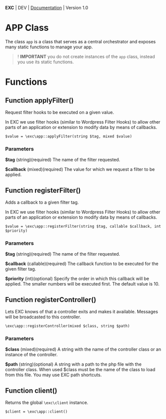 **EXC** | DEV | [Documentation](./doc_index.md) | Version 1.0<BR>



# APP Class #

The class `app` is a class that serves as a central orchestrator and exposes many static functions to manage your app.

> ! **IMPORTANT** you do not create instances of the `app` class, instead you use its static functions.

# Functions #

## Function applyFilter() ##

Request filter hooks to be executed on a given value.

In EXC we use filter hooks (similar to Wordpress Filter Hooks) to allow other parts of an application or extension to modify data by means of callbacks.

`$value = \exc\app::applyFilter(string $tag, mixed $value)`

### Parameters ###

**$tag** (string)(required) The name of the filter requested.

**$callback** (mixed)(required) The value for which we request a filter to be applied.

## Function registerFilter() ##

Adds a callback to a given filter tag.

In EXC we use filter hooks (similar to Wordpress Filter Hooks) to allow other parts of an application or extension to modify data by means of callbacks.

`$value = \exc\app::registerFilter(string $tag, callable $callback, int $priority)`

### Parameters ###

**$tag** (string)(required) The name of the filter requested.

**$callback** (callable)(required) The callback function to be executed for the given filter tag.

**$priority** (int)(optional) Specify the order in which this callback will be applied. The smaller numbers will be executed first. The default value is 10.

## Function registerController() ##

Lets EXC knows of that a controller exits and makes it available. Messages will be broadcasted to this controller.

`\exc\app::registerController(mixed $class, string $path)`

### Parameters ###

**$class** (mixed)(required) A string with the name of the controller class or an instance of the controller.

**$path** (string)(optional) A string with a path to the php file with the controller class. When used $class must be the name of the class to load from this file. You may use EXC path shortcuts.

## Function client() ##

Returns the global `\exc\client` instance.

`$client = \exc\app::client()`
